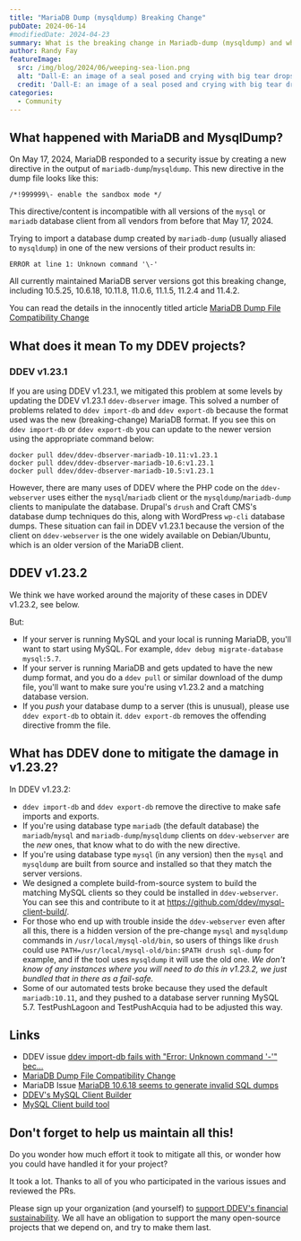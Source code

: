 ```yaml
---
title: "MariaDB Dump (mysqldump) Breaking Change"
pubDate: 2024-06-14
#modifiedDate: 2024-04-23
summary: What is the breaking change in Mariadb-dump (mysqldump) and what does it mean for my DDEV projects?
author: Randy Fay
featureImage:
  src: /img/blog/2024/06/weeping-sea-lion.png
  alt: "Dall-E: an image of a seal posed and crying with big tear drops, something like the MariaDB logo"
  credit: 'Dall-E: an image of a seal posed and crying with big tear drops, something like the MariaDB logo'
categories:
  - Community
---
```


## What happened with MariaDB and MysqlDump?

On May 17, 2024, MariaDB responded to a security issue by creating a new directive in the output of `mariadb-dump`/`mysqldump`. This new directive in the dump file looks like this:

`/*!999999\- enable the sandbox mode */`

This directive/content is incompatible with all versions of the `mysql` or `mariadb` database client from all vendors from before that May 17, 2024. 

Trying to import a database dump created by `mariadb-dump` (usually aliased to `mysqldump`) in one of the new versions of their product results in:

`ERROR at line 1: Unknown command '\-'`

All currently maintained MariaDB server versions got this breaking change, including 10.5.25, 10.6.18, 10.11.8, 11.0.6, 11.1.5, 11.2.4 and 11.4.2.

You can read the details in the innocently titled article [MariaDB Dump File Compatibility Change](https://mariadb.org/mariadb-dump-file-compatibility-change/)

## What does it mean To my DDEV projects?

### DDEV v1.23.1

If you are using DDEV v1.23.1, we mitigated this problem at some levels by updating the DDEV v1.23.1 `ddev-dbserver` image. This solved a number of problems related to `ddev import-db` and `ddev export-db` because the format used was the new (breaking-change) MariaDB format. If you see this on `ddev import-db` or `ddev export-db` you can update to the newer version using the appropriate command below:

```
docker pull ddev/ddev-dbserver-mariadb-10.11:v1.23.1
docker pull ddev/ddev-dbserver-mariadb-10.6:v1.23.1
docker pull ddev/ddev-dbserver-mariadb-10.5:v1.23.1
```

However, there are many uses of DDEV where the PHP code on the `ddev-webserver` uses either the `mysql`/`mariadb` client or the `mysqldump`/`mariadb-dump` clients to manipulate the database. Drupal's `drush` and Craft CMS's database dump techniques do this, along with WordPress `wp-cli` database dumps. These situation can fail in DDEV v1.23.1 because the version of the client on `ddev-webserver` is the one widely available on Debian/Ubuntu, which is an older version of the MariaDB client.

## DDEV v1.23.2

We think we have worked around the majority of these cases in DDEV v1.23.2, see below.

But:

* If your server is running MySQL and your local is running MariaDB, you'll want to start using MySQL. For example, `ddev debug migrate-database mysql:5.7`.
* If your server is running MariaDB and gets updated to have the new dump format, and you do a `ddev pull` or similar download of the dump file, you'll want to make sure you're using v1.23.2 and a matching database version.
* If you *push* your database dump to a server (this is unusual), please use `ddev export-db` to obtain it. `ddev export-db` removes the offending directive fromm the file.

## What has DDEV done to mitigate the damage in v1.23.2?

In DDEV v1.23.2:

* `ddev import-db` and `ddev export-db` remove the directive to make safe imports and exports.
* If you're using database type `mariadb` (the default database) the `mariadb`/`mysql` and `mariadb-dump`/`mysqldump` clients on `ddev-webserver` are the *new* ones, that know what to do with the new directive.
* If you're using database type `mysql` (in any version) then the `mysql` and `mysqldump` are built from source and installed so that they match the server versions.
* We designed a complete build-from-source system to build the matching MySQL clients so they could be installed in `ddev-webserver`.  You can see this and contribute to it at https://github.com/ddev/mysql-client-build/.
* For those who end up with trouble inside the `ddev-webserver` even after all this, there is a hidden version of the pre-change `mysql` and `mysqldump` commands in `/usr/local/mysql-old/bin`, so users of things like `drush` could use `PATH=/usr/local/mysql-old/bin:$PATH drush sql-dump` for example, and if the tool uses `mysqldump` it will use the old one. *We don't know of any instances where you will need to do this in v1.23.2, we just bundled that in there as a fail-safe.*
* Some of our automated tests broke because they used the default `mariadb:10.11`, and they pushed to a database server running MySQL 5.7. TestPushLagoon and TestPushAcquia had to be adjusted this way. 

## Links

* DDEV issue [ddev import-db fails with "Error: Unknown command '\-'" bec...](https://github.com/ddev/ddev/issues/6249)
* [MariaDB Dump File Compatibility Change](https://mariadb.org/mariadb-dump-file-compatibility-change/)
* MariaDB Issue [MariaDB 10.6.18 seems to generate invalid SQL dumps](https://jira.mariadb.org/browse/MDEV-34183)
* [DDEV's MySQL Client Builder](https://github.com/ddev/mysql-client-build/)
* [MySQL Client build tool](https://github.com/ddev/mysql-client-build/)

## Don't forget to help us maintain all this!

Do you wonder how much effort it took to mitigate all this, or wonder how you could have handled it for your project? 

It took a lot. Thanks to all of you who participated in the various issues and reviewed the PRs.

Please sign up your organization (and yourself) to [support DDEV's financial sustainability](https://ddev.com/support-ddev/#sponsor-development). We all have an obligation to support the many open-source projects that we depend on, and try to make them last.
